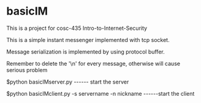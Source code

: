 # basicIM
This is a project for cosc-435 Intro-to-Internet-Security 

This is a simple instant messenger implemented with tcp socket.

Message serialization is implemented by using protocol buffer.

Remember to delete the '\n' for every message, otherwise will cause serious problem

$python basicIMserver.py   ------ start the server

$python basicIMclient.py -s servername -n nickname   ------start the client
